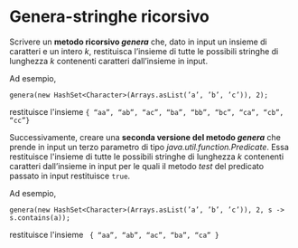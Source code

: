 # Genera-stringhe ricorsivo

Scrivere un **metodo ricorsivo _genera_** che, dato in input un
insieme di caratteri e un intero *k*, restituisca l’insieme di tutte le possibili
stringhe di lunghezza *k* contenenti caratteri dall’insieme in input. 

Ad esempio,

```
genera(new HashSet<Character>(Arrays.asList(’a’, ’b’, ’c’)), 2); 
```

restituisce l'insieme 
``{ “aa”, “ab”, “ac”, “ba”, “bb”, “bc”, “ca”, “cb”, “cc”}``


Successivamente, creare una **seconda versione del metodo _genera_** che prende in input
un terzo parametro di tipo *java.util.function.Predicate*. Essa restituisce l'insieme di tutte le possibili stringhe di lunghezza
*k* contenenti caratteri dall’insieme in input per le quali il metodo *test* del
predicato passato in input restituisce ``true``. 

Ad esempio,

```
genera(new HashSet<Character>(Arrays.asList(’a’, ’b’, ’c’)), 2, s -> s.contains(a));
```

restituisce l'insieme `` { “aa”, “ab”, “ac”, “ba”, “ca” }``